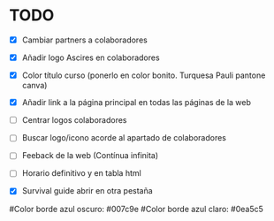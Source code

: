 # TODO

- [X] Cambiar partners a colaboradores
- [X] Añadir logo Ascires en colaboradores
- [X] Color título curso (ponerlo en color bonito. Turquesa Pauli pantone canva)
- [X] Añadir link a la página principal en todas las páginas de la web
- [ ] Centrar logos colaboradores
- [ ] Buscar logo/icono acorde al apartado de colaboradores
- [ ] Feeback de la web (Contínua infinita)
- [ ] Horario definitivo y en tabla html
- [X] Survival guide abrir en otra pestaña


#Color borde azul oscuro: #007c9e
#Color borde azul claro: #0ea5c5